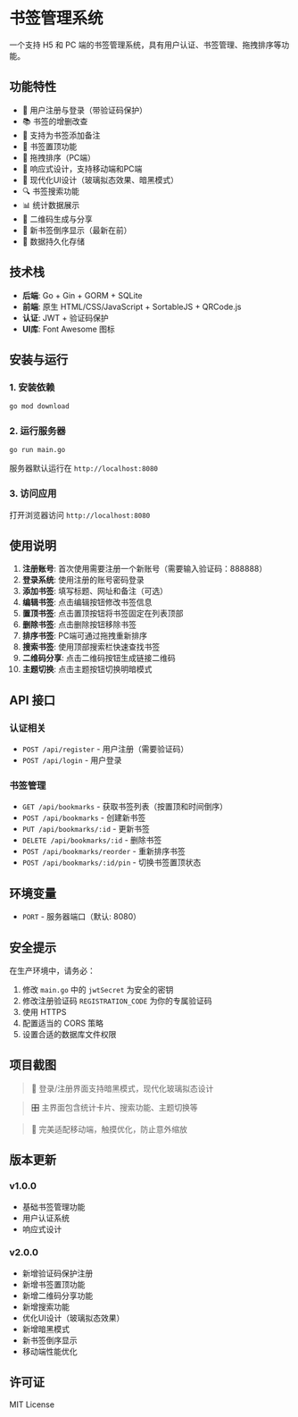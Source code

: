 # 书签管理系统

一个支持 H5 和 PC 端的书签管理系统，具有用户认证、书签管理、拖拽排序等功能。

## 功能特性

- 🔐 用户注册与登录（带验证码保护）
- 📚 书签的增删改查
- 📝 支持为书签添加备注
- 📌 书签置顶功能
- 🔄 拖拽排序（PC端）
- 📱 响应式设计，支持移动端和PC端
- 🎨 现代化UI设计（玻璃拟态效果、暗黑模式）
- 🔍 书签搜索功能
- 📊 统计数据展示
- 📱 二维码生成与分享
- 🔄 新书签倒序显示（最新在前）
- 💾 数据持久化存储

## 技术栈

- **后端**: Go + Gin + GORM + SQLite
- **前端**: 原生 HTML/CSS/JavaScript + SortableJS + QRCode.js
- **认证**: JWT + 验证码保护
- **UI库**: Font Awesome 图标

## 安装与运行

### 1. 安装依赖

```bash
go mod download
```

### 2. 运行服务器

```bash
go run main.go
```

服务器默认运行在 `http://localhost:8080`

### 3. 访问应用

打开浏览器访问 `http://localhost:8080`

## 使用说明

1. **注册账号**: 首次使用需要注册一个新账号（需要输入验证码：888888）
2. **登录系统**: 使用注册的账号密码登录
3. **添加书签**: 填写标题、网址和备注（可选）
4. **编辑书签**: 点击编辑按钮修改书签信息
5. **置顶书签**: 点击置顶按钮将书签固定在列表顶部
6. **删除书签**: 点击删除按钮移除书签
7. **排序书签**: PC端可通过拖拽重新排序
8. **搜索书签**: 使用顶部搜索栏快速查找书签
9. **二维码分享**: 点击二维码按钮生成链接二维码
10. **主题切换**: 点击主题按钮切换明暗模式

## API 接口

### 认证相关
- `POST /api/register` - 用户注册（需要验证码）
- `POST /api/login` - 用户登录

### 书签管理
- `GET /api/bookmarks` - 获取书签列表（按置顶和时间倒序）
- `POST /api/bookmarks` - 创建新书签
- `PUT /api/bookmarks/:id` - 更新书签
- `DELETE /api/bookmarks/:id` - 删除书签
- `POST /api/bookmarks/reorder` - 重新排序书签
- `POST /api/bookmarks/:id/pin` - 切换书签置顶状态

## 环境变量

- `PORT` - 服务器端口（默认: 8080）

## 安全提示

在生产环境中，请务必：
1. 修改 `main.go` 中的 `jwtSecret` 为安全的密钥
2. 修改注册验证码 `REGISTRATION_CODE` 为你的专属验证码
3. 使用 HTTPS
4. 配置适当的 CORS 策略
5. 设置合适的数据库文件权限

## 项目截图

> 📝 登录/注册界面支持暗黑模式，现代化玻璃拟态设计

> 🎛️ 主界面包含统计卡片、搜索功能、主题切换等

> 📱 完美适配移动端，触摸优化，防止意外缩放

## 版本更新

### v1.0.0
- 基础书签管理功能
- 用户认证系统
- 响应式设计

### v2.0.0
- 新增验证码保护注册
- 新增书签置顶功能
- 新增二维码分享功能
- 新增搜索功能
- 优化UI设计（玻璃拟态效果）
- 新增暗黑模式
- 新书签倒序显示
- 移动端性能优化

## 许可证

MIT License